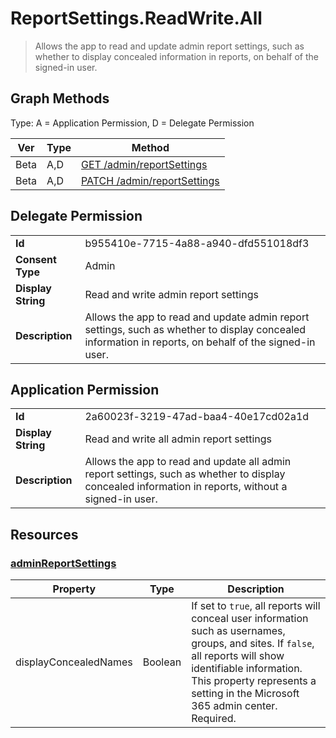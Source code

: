 # ReportSettings.ReadWrite.All

> Allows the app to read and update admin report settings, such as whether to display concealed information in reports, on behalf of the signed-in user.
## Graph Methods

Type: A = Application Permission, D = Delegate Permission

|Ver|Type|Method|
|-------|----|------|
|Beta|A,D|[GET /admin/reportSettings](https://docs.microsoft.com/graph/api/adminreportsettings-get?view=graph-rest-beta&tabs=http)|
|Beta|A,D|[PATCH /admin/reportSettings](https://docs.microsoft.com/graph/api/adminreportsettings-update?view=graph-rest-beta&tabs=http)|
## Delegate Permission
|||
|-|-|
|**Id**|b955410e-7715-4a88-a940-dfd551018df3|
|**Consent Type**|Admin|
|**Display String**|Read and write admin report settings|
|**Description**|Allows the app to read and update admin report settings, such as whether to display concealed information in reports, on behalf of the signed-in user.|
## Application Permission
|||
|-|-|
|**Id**|2a60023f-3219-47ad-baa4-40e17cd02a1d|
|**Display String**|Read and write all admin report settings|
|**Description**|Allows the app to read and update all admin report settings, such as whether to display concealed information in reports, without a signed-in user.|
## Resources
### [adminReportSettings ](https://docs.microsoft.com/graph/api/resources/adminreportsettings?view=graph-rest-1.0&tabs=http)
| Property       | Type           | Description                                 |
| -------------- | -------------- | ------------------------------------------- |
| displayConcealedNames | Boolean | If set to `true`, all reports will conceal user information such as usernames, groups, and sites. If `false`, all reports will show identifiable information. This property represents a setting in the Microsoft 365 admin center. Required. |
